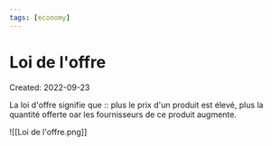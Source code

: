 ```yaml
---
tags: [economy] 
---
```

# Loi de l'offre
Created: 2022-09-23

La loi d'offre signifie que :: plus le prix d'un produit est élevé, plus la quantité offerte oar les fournisseurs de ce produit augmente.
<!--SR:!2022-09-27,4,270-->

![[Loi de l'offre.png]]

